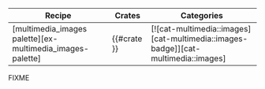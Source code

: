 | Recipe | Crates | Categories |
|--------|--------|------------|
| [multimedia_images palette][ex-multimedia_images-palette] | {{#crate }} | [![cat-multimedia::images][cat-multimedia::images-badge]][cat-multimedia::images] |

<div class="hidden">
FIXME
</div>
